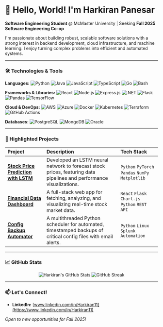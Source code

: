 # 👋 Hello, World! I'm Harkiran Panesar

**Software Engineering Student** @ McMaster University | Seeking **Fall 2025 Software Engineering Co-op**

I'm passionate about building robust, scalable software solutions with a strong interest in backend development, cloud infrastructure, and machine learning. I enjoy turning complex problems into efficient and automated systems.

---

### 🛠️ Technologies & Tools

**Languages:** 
![Python](https://img.shields.io/badge/Python-3776AB?style=for-the-badge&logo=python&logoColor=white)
![Java](https://img.shields.io/badge/Java-ED8B00?style=for-the-badge&logo=openjdk&logoColor=white)
![JavaScript](https://img.shields.io/badge/JavaScript-F7DF1E?style=for-the-badge&logo=javascript&logoColor=black)
![TypeScript](https://img.shields.io/badge/TypeScript-007ACC?style=for-the-badge&logo=typescript&logoColor=white)
![Go](https://img.shields.io/badge/Go-00ADD8?style=for-the-badge&logo=go&logoColor=white)
![Bash](https://img.shields.io/badge/Shell_Script-121011?style=for-the-badge&logo=gnu-bash&logoColor=white)

**Frameworks & Libraries:**
![React](https://img.shields.io/badge/React-20232A?style=for-the-badge&logo=react&logoColor=61DAFB)
![Node.js](https://img.shields.io/badge/Node.js-339933?style=for-the-badge&logo=nodedotjs&logoColor=white)
![Express.js](https://img.shields.io/badge/Express.js-000000?style=for-the-badge&logo=express&logoColor=white)
![.NET](https://img.shields.io/badge/.NET-512BD4?style=for-the-badge&logo=dotnet&logoColor=white)
![Flask](https://img.shields.io/badge/Flask-000000?style=for-the-badge&logo=flask&logoColor=white)
![Pandas](https://img.shields.io/badge/Pandas-2C2D72?style=for-the-badge&logo=pandas&logoColor=white)
![TensorFlow](https://img.shields.io/badge/TensorFlow-FF6F00?style=for-the-badge&logo=tensorflow&logoColor=white)

**Cloud & DevOps:**
![AWS](https://img.shields.io/badge/AWS-FF9900?style=for-the-badge&logo=amazonaws&logoColor=white)
![Azure](https://img.shields.io/badge/Azure-0078D4?style=for-the-badge&logo=microsoft-azure&logoColor=white)
![Docker](https://img.shields.io/badge/Docker-2496ED?style=for-the-badge&logo=docker&logoColor=white)
![Kubernetes](https://img.shields.io/badge/Kubernetes-326CE5?style=for-the-badge&logo=kubernetes&logoColor=white)
![Terraform](https://img.shields.io/badge/Terraform-7B42BC?style=for-the-badge&logo=terraform&logoColor=white)
![GitHub Actions](https://img.shields.io/badge/GitHub_Actions-2088FF?style=for-the-badge&logo=github-actions&logoColor=white)

**Databases:**
![PostgreSQL](https://img.shields.io/badge/PostgreSQL-316192?style=for-the-badge&logo=postgresql&logoColor=white)
![MongoDB](https://img.shields.io/badge/MongoDB-47A248?style=for-the-badge&logo=mongodb&logoColor=white)
![Oracle](https://img.shields.io/badge/Oracle-F80000?style=for-the-badge&logo=oracle&logoColor=white)

---

### 📌 Highlighted Projects

| Project | Description | Tech Stack |
| :--- | :--- | :--- |
| **[Stock Price Prediction with LSTM](https://github.com/Harkiran11/stock-prediction-lstm)** | Developed an LSTM neural network to forecast stock prices, featuring data pipelines and performance visualizations. | `Python` `PyTorch` `Pandas` `NumPy` `Matplotlib` |
| **[Financial Data Dashboard](https://github.com/Harkiran11/financial-dashboard)** | A full-stack web app for fetching, analyzing, and visualizing real-time stock market data. | `React` `Flask` `Chart.js` `Python` `REST API` |
| **[Config Backup Automator](https://github.com/Harkiran11/auto-backup-scheduler)** | A multithreaded Python scheduler for automated, timestamped backups of critical config files with email alerts. | `Python` `Linux` `Splunk` `Automation` |

---

### 📈 GitHub Stats

<p align="center">
  <img src="https://github-readme-stats.vercel.app/api?username=Harkiran11&show_icons=true&theme=radical" alt="Harkiran's GitHub Stats" />
  <img src="https://github-readme-streak-stats.herokuapp.com/?user=Harkiran11&theme=radical" alt="GitHub Streak" />
</p>

---

### 📫 Let's Connect!

- **LinkedIn:** [www.linkedin.com/in/Harkiran11](https://www.linkedin.com/in/Harkiran11)

*Open to new opportunities for Fall 2025!*
